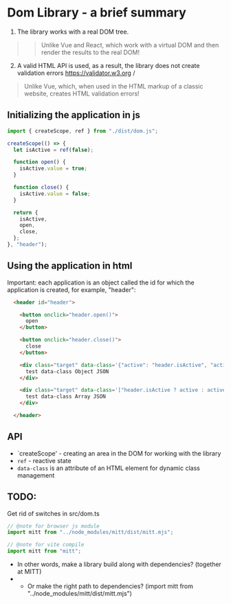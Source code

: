 # Dom Library - a brief summary
 1. The library works with a real DOM tree.
  > > Unlike Vue and React, which work with a virtual DOM and then render the results to the real DOM!
2. A valid HTML API is used, as a result, the library does not create validation errors https://validator.w3.org /
> Unlike Vue, which, when used in the HTML markup of a classic website, creates HTML validation errors!



## Initializing the application in js
```js
import { createScope, ref } from "./dist/dom.js";

createScope(() => {
  let isActive = ref(false);

  function open() {
    isActive.value = true;
  }

  function close() {
    isActive.value = false;
  }

  return {
    isActive,
    open,
    close,
  };
}, "header");

```

## Using the application in html
Important: each application is an object called the id for which the application is created, for example, "header":
```html
  <header id="header">

    <button onclick="header.open()">
      open
    </button>

    <button onclick="header.close()">
      close
    </button>

    <div class="target" data-class='{"active": "header.isActive", "active-not": "!header.isActive"}'>
      test data-class Object JSON
    </div>

    <div class="target" data-class='["header.isActive ? active : active-not", "!header.isActive ? test-not : test"]'>
      test data-class Array JSON
    </div>

  </header>
```


## API
* `createScope' - creating an area in the DOM for working with the library
* `ref` - reactive state
* `data-class` is an attribute of an HTML element for dynamic class management

## TODO:
Get rid of switches in src/dom.ts

```ts
// @note for browser js module
import mitt from "../node_modules/mitt/dist/mitt.mjs";

// @note for vite compile
import mitt from "mitt";
```
* In other words, make a library build along with dependencies? (together at MITT)   
* * Or make the right path to dependencies? (import mitt from "../node_modules/mitt/dist/mitt.mjs")